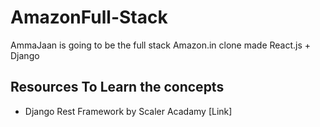 # AmazonFull-Stack
AmmaJaan is going to be the full stack Amazon.in clone made React.js + Django

## Resources To Learn the concepts
- Django Rest Framework by Scaler Acadamy [Link]



[def]: https://youtu.be/s7aINQPGNDM